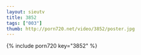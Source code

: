 ```yaml
--- 
layout: sieutv
title: 3852
tags: ["003"]
thumb: http://porn720.net/video/3852/poster.jpg
---
```

{% include porn720 key="3852" %} 
